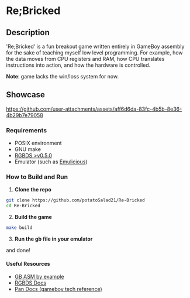 # Re;Bricked

## Description
'Re;Bricked' is a fun breakout game written entirely in GameBoy assembly for the sake of teaching myself low level programming. For example, how the data moves from CPU registers and RAM, how CPU translates instructions into action, and how the hardware is controlled.

**Note**: game lacks the win/loss system for now.

## Showcase
https://github.com/user-attachments/assets/aff6d6da-83fc-4b5b-8e36-4b29b7e79058


### Requirements
- POSIX environment
- GNU make
- [RGBDS >v0.5.0](https://rgbds.gbdev.io/install)
- Emulator (such as [Emulicious](https://emulicious.net/))

### How to Build and Run
1. **Clone the repo**
```sh
git clone https://github.com/potatoSalad21/Re-Bricked
cd Re-Bricked
```
2. **Build the game**
```sh
make build
```
3. **Run the gb file in your emulator**

and done!

#### Useful Resources
- [GB ASM by example](https://github.com/daid/gameboy-assembly-by-example)
- [RGBDS Docs](https://rgbds.gbdev.io/docs/v0.9.3)
- [Pan Docs (gameboy tech reference)](https://gbdev.io/pandocs/)
